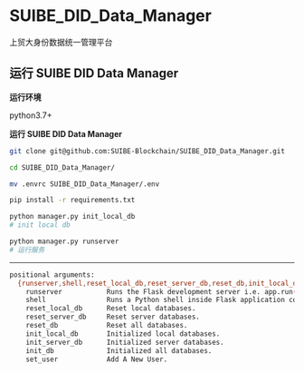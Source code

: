 # SUIBE_DID_Data_Manager
上贸大身份数据统一管理平台

## 运行 SUIBE DID Data Manager

**运行环境**

python3.7+

**运行 SUIBE DID Data Manager**

~~~bash
git clone git@github.com:SUIBE-Blockchain/SUIBE_DID_Data_Manager.git

cd SUIBE_DID_Data_Manager/

mv .envrc SUIBE_DID_Data_Manager/.env

pip install -r requirements.txt

python manager.py init_local_db
# init local db

python manager.py runserver 
# 运行服务
~~~
-----------------


~~~bash
positional arguments:
  {runserver,shell,reset_local_db,reset_server_db,reset_db,init_local_db,init_server_db,init_db,set_user}
    runserver           Runs the Flask development server i.e. app.run()
    shell               Runs a Python shell inside Flask application context.
    reset_local_db      Reset local databases.
    reset_server_db     Reset server databases.
    reset_db            Reset all databases.
    init_local_db       Initialized local databases.
    init_server_db      Initialized server databases.
    init_db             Initialized all databases.
    set_user            Add A New User.
~~~

